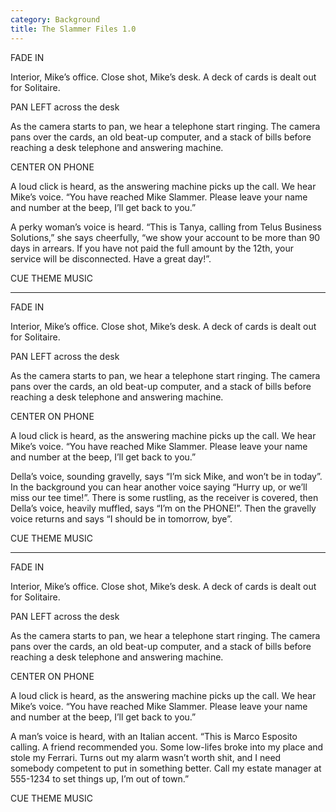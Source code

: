 ```yaml
---
category: Background
title: The Slammer Files 1.0
---
```

FADE IN

Interior, Mike’s office.
Close shot, Mike’s desk.
A deck of cards is dealt out for Solitaire. <!--more-->

PAN LEFT across the desk

As the camera starts to pan, we hear a telephone start ringing.
The camera pans over the cards, an old beat-up computer, and a stack of bills before reaching a desk telephone and answering machine.

CENTER ON PHONE

A loud click is heard, as the answering machine picks up the call. We hear Mike’s voice. “You have reached Mike Slammer. Please leave your name and number at the beep, I’ll get back to you.”

A perky woman’s voice is heard. “This is Tanya, calling from Telus Business Solutions,” she says cheerfully, “we show your account to be more than 90 days in arrears. If you have not paid the full amount by the 12th, your service will be disconnected. Have a great day!”.

CUE THEME MUSIC

- - - - - - - - - -

FADE IN

Interior, Mike’s office.
Close shot, Mike’s desk.
A deck of cards is dealt out for Solitaire.

PAN LEFT across the desk

As the camera starts to pan, we hear a telephone start ringing.
The camera pans over the cards, an old beat-up computer, and a stack of bills before reaching a desk telephone and answering machine.

CENTER ON PHONE

A loud click is heard, as the answering machine picks up the call. We hear Mike’s voice. “You have reached Mike Slammer. Please leave your name and number at the beep, I’ll get back to you.”

Della’s voice, sounding gravelly, says “I’m sick Mike, and won’t be in today”. In the background you can hear another voice saying “Hurry up, or we’ll miss our tee time!”. There is some rustling, as the receiver is covered, then Della’s voice, heavily muffled, says “I’m on the PHONE!”. Then the gravelly voice returns and says “I should be in tomorrow, bye”.

CUE THEME MUSIC

- - - - - - - - - -

FADE IN

Interior, Mike’s office.
Close shot, Mike’s desk.
A deck of cards is dealt out for Solitaire.

PAN LEFT across the desk

As the camera starts to pan, we hear a telephone start ringing.
The camera pans over the cards, an old beat-up computer, and a stack of bills before reaching a desk telephone and answering machine.

CENTER ON PHONE

A loud click is heard, as the answering machine picks up the call. We hear Mike’s voice. “You have reached Mike Slammer. Please leave your name and number at the beep, I’ll get back to you.”

A man’s voice is heard, with an Italian accent. “This is Marco Esposito calling. A friend recommended you. Some low-lifes broke into my place and stole my Ferrari. Turns out my alarm wasn’t worth shit, and I need somebody competent to put in something better. Call my estate manager at 555-1234 to set things up, I’m out of town.”

CUE THEME MUSIC